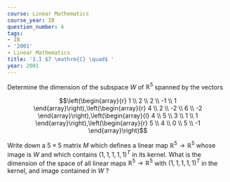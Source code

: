 ```yaml
---
course: Linear Mathematics
course_year: IB
question_number: 4
tags:
- IB
- '2001'
- Linear Mathematics
title: '3.I $7 \mathrm{C} \quad$ '
year: 2001
---
```



Determine the dimension of the subspace $W$ of $\mathbb{R}^{5}$ spanned by the vectors

$$\left(\begin{array}{r}
1 \\
2 \\
2 \\
-1 \\
1
\end{array}\right),\left(\begin{array}{r}
4 \\
2 \\
-2 \\
6 \\
-2
\end{array}\right),\left(\begin{array}{l}
4 \\
5 \\
3 \\
1 \\
1
\end{array}\right),\left(\begin{array}{r}
5 \\
4 \\
0 \\
5 \\
-1
\end{array}\right)$$

Write down a $5 \times 5$ matrix $M$ which defines a linear map $\mathbb{R}^{5} \rightarrow \mathbb{R}^{5}$ whose image is $W$ and which contains $(1,1,1,1,1)^{T}$ in its kernel. What is the dimension of the space of all linear maps $\mathbb{R}^{5} \rightarrow \mathbb{R}^{5}$ with $(1,1,1,1,1)^{T}$ in the kernel, and image contained in $W$ ?